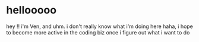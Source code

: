 # hellooooo
hey !! i'm Ven, and uhm. i don't really know what i'm doing here haha, i hope to become more active in the coding biz once i figure out what i want to do
